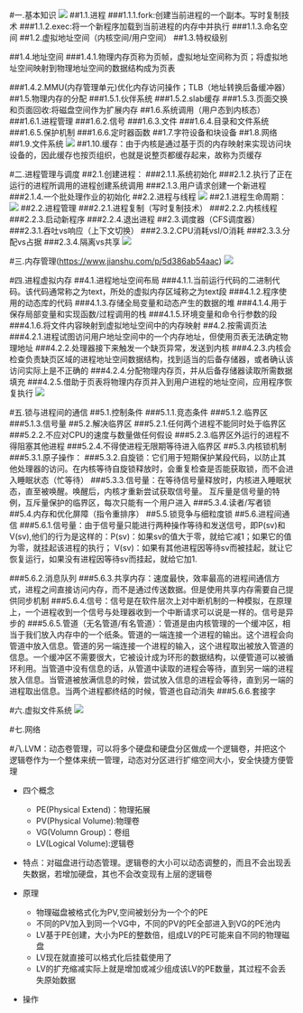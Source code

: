 #一.基本知识
![](https://github.com/HelloWucq/working-knowledge-point/raw/master/%E5%AD%A6%E4%B9%A0%E5%9B%BE%E7%89%87/Linux%E5%86%85%E6%A0%B8.png)
##1.1.进程
###1.1.1.fork:创建当前进程的一个副本。写时复制技术
###1.1.2.exec:将一个新程序加载到当前进程的内存中并执行
###1.1.3.命名空间
##1.2.虚拟地址空间（内核空间/用户空间）
##1.3.特权级别

##1.4.地址空间
###1.4.1.物理内存页称为页帧，虚拟地址空间称为页；将虚拟地址空间映射到物理地址空间的数据结构成为页表

###1.4.2.MMU(内存管理单元)优化内存访问操作；TLB（地址转换后备缓冲器）
##1.5.物理内存的分配
###1.5.1.伙伴系统
###1.5.2.slab缓存
###1.5.3.页面交换和页面回收:将磁盘空间作为扩展内存
##1.6.系统调用（用户态到内核态）
###1.6.1.进程管理
###1.6.2.信号
###1.6.3.文件
###1.6.4.目录和文件系统
###1.6.5.保护机制
###1.6.6.定时器函数
##1.7.字符设备和块设备
##1.8.网络
##1.9.文件系统
![](https://github.com/HelloWucq/working-knowledge-point/raw/master/%E5%AD%A6%E4%B9%A0%E5%9B%BE%E7%89%87/%E6%96%87%E4%BB%B6%E7%B3%BB%E7%BB%9F.png)
##1.10.缓存：由于内核是通过基于页的内存映射来实现访问块设备的，因此缓存也按页组织，也就是说整页都缓存起来，故称为页缓存


#二.进程管理与调度
##2.1.创建进程：
###2.1.1.系统初始化
###2.1.2.执行了正在运行的进程所调用的进程创建系统调用
###2.1.3.用户请求创建一个新进程
###2.1.4.一个批处理作业的初始化
##2.2.进程与线程
![](https://github.com/HelloWucq/working-knowledge-point/raw/master/%E5%AD%A6%E4%B9%A0%E5%9B%BE%E7%89%87/%E8%BF%9B%E7%A8%8B%E7%8E%AF%E5%A2%83.png)
##2.1.进程生命周期：
![](https://github.com/HelloWucq/working-knowledge-point/raw/master/%E5%AD%A6%E4%B9%A0%E5%9B%BE%E7%89%87/%E8%BF%9B%E7%A8%8B%E7%94%9F%E5%91%BD%E5%91%A8%E6%9C%9F.png)
##2.2.进程管理
###2.2.1.进程复制（写时复制技术）
###2.2.2.内核线程
###2.2.3.启动新程序
###2.2.4.退出进程
##2.3.调度器（CFS调度器）
###2.3.1.吞吐vs响应（上下文切换）
###2.3.2.CPU消耗vsI/O消耗
###2.3.3.分配vs占据
###2.3.4.隔离vs共享
![](https://github.com/HelloWucq/working-knowledge-point/raw/master/%E5%AD%A6%E4%B9%A0%E5%9B%BE%E7%89%87/%E5%A4%9A%E7%BA%BF%E7%A8%8B%E4%B8%8E%E5%A4%9A%E8%BF%9B%E7%A8%8B.png)



#三.内存管理(https://www.jianshu.com/p/5d386ab54aac)
![](https://github.com/HelloWucq/working-knowledge-point/raw/master/%E5%AD%A6%E4%B9%A0%E5%9B%BE%E7%89%87/%E8%99%9A%E6%8B%9F%E5%86%85%E5%AD%98.png)

#四.进程虚拟内存
##4.1.进程地址空间布局
###4.1.1.当前运行代码的二进制代码。该代码通常称之为text，所处的虚拟内存区域称之为text段
###4.1.2.程序使用的动态库的代码
###4.1.3.存储全局变量和动态产生的数据的堆
###4.1.4.用于保存局部变量和实现函数/过程调用的栈
###4.1.5.环境变量和命令行参数的段
###4.1.6.将文件内容映射到虚拟地址空间中的内存映射
##4.2.按需调页法
###4.2.1.进程试图访问用户地址空间中的一个内存地址，但使用页表无法确定物理地址
###4.2.2.处理器接下来触发一个缺页异常，发送到内核
###4.2.3.内核会检查负责缺页区域的进程地址空间数据结构，找到适当的后备存储器，或者确认该访问实际上是不正确的
###4.2.4.分配物理内存页，并从后备存储器读取所需数据填充
###4.2.5.借助于页表将物理内存页并入到用户进程的地址空间，应用程序恢复执行
![](https://github.com/HelloWucq/working-knowledge-point/raw/master/%E5%AD%A6%E4%B9%A0%E5%9B%BE%E7%89%87/Linux%E6%96%87%E4%BB%B6%E7%B3%BB%E7%BB%9F%E7%BC%93%E5%AD%98.png)


#五.锁与进程间的通信
##5.1.控制条件
###5.1.1.竞态条件
###5.1.2.临界区
###5.1.3.信号量
##5.2.解决临界区
###5.2.1.任何两个进程不能同时处于临界区
###5.2.2.不应对CPU的速度与数量做任何假设
###5.2.3.临界区外运行的进程不得阻塞其他进程
###5.2.4.不得使进程无限期等待进入临界区
##5.3.内核锁机制
###5.3.1.原子操作：
###5.3.2.自旋锁：它们用于短期保护某段代码，以防止其他处理器的访问。在内核等待自旋锁释放时，会重复检查是否能获取锁，而不会进入睡眠状态（忙等待）
###5.3.3.信号量：在等待信号量释放时，内核进入睡眠状态，直至被唤醒。唤醒后，内核才重新尝试获取信号量。 互斥量是信号量的特例，互斥量保护的临界区，每次只能有一个用户进入
###5.3.4.读者/写者锁
##5.4.内存和优化屏障（指令重排序）
##5.5.锁竞争与细粒度锁
##5.6.进程间通信
###5.6.1.信号量：由于信号量只能进行两种操作等待和发送信号，即P(sv)和V(sv),他们的行为是这样的：P(sv)：如果sv的值大于零，就给它减1；如果它的值为零，就挂起该进程的执行；    V(sv)：如果有其他进程因等待sv而被挂起，就让它恢复运行，如果没有进程因等待sv而挂起，就给它加1.

###5.6.2.消息队列
###5.6.3.共享内存：速度最快，效率最高的进程间通信方式，进程之间直接访问内存，而不是通过传送数据。但是使用共享内存需要自己提供同步机制
###5.6.4.信号：信号是在软件层次上对中断机制的一种模拟，在原理上，一个进程收到一个信号与处理器收到一个中断请求可以说是一样的。信号是异步的
###5.6.5.管道（无名管道/有名管道）：管道是由内核管理的一个缓冲区，相当于我们放入内存中的一个纸条。管道的一端连接一个进程的输出。这个进程会向管道中放入信息。管道的另一端连接一个进程的输入，这个进程取出被放入管道的信息。一个缓冲区不需要很大，它被设计成为环形的数据结构，以便管道可以被循环利用。当管道中没有信息的话，从管道中读取的进程会等待，直到另一端的进程放入信息。当管道被放满信息的时候，尝试放入信息的进程会等待，直到另一端的进程取出信息。当两个进程都终结的时候，管道也自动消失
###5.6.6.套接字

#六.虚拟文件系统
![](https://github.com/HelloWucq/working-knowledge-point/raw/master/%E5%AD%A6%E4%B9%A0%E5%9B%BE%E7%89%87/%E8%99%9A%E6%8B%9F%E6%96%87%E4%BB%B6%E7%B3%BB%E7%BB%9F.png)

#七.网络

#八.LVM：动态卷管理，可以将多个硬盘和硬盘分区做成一个逻辑卷，并把这个逻辑卷作为一个整体来统一管理，动态对分区进行扩缩空间大小，安全快捷方便管理
- 四个概念
	- PE(Physical Extend)：物理拓展
	- PV(Physical Volume):物理卷
	- VG(Volumn Group)：卷组
	- LV(Logical Volume):逻辑卷



- 特点：对磁盘进行动态管理。逻辑卷的大小可以动态调整的，而且不会出现丢失数据，若增加硬盘，其也不会改变现有上层的逻辑卷
- 原理
	- 物理磁盘被格式化为PV,空间被划分为一个个的PE
	- 不同的PV加入到同一个VG中，不同的PV的PE全部进入到VG的PE池内
	- LV基于PE创建，大小为PE的整数倍，组成LV的PE可能来自不同的物理磁盘  
	- LV现在就直接可以格式化后挂载使用了
	- LV的扩充缩减实际上就是增加或减少组成该LV的PE数量，其过程不会丢失原始数据

- 操作